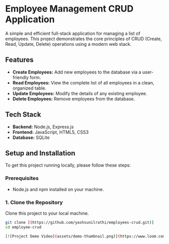 # Employee Management CRUD Application

A simple and efficient full-stack application for managing a list of employees. This project demonstrates the core principles of CRUD (Create, Read, Update, Delete) operations using a modern web stack.

## Features
* **Create Employees:** Add new employees to the database via a user-friendly form.
* **Read Employees:** View the complete list of all employees in a clean, organized table.
* **Update Employees:** Modify the details of any existing employee.
* **Delete Employees:** Remove employees from the database.

## Tech Stack
* **Backend:** Node.js, Express.js
* **Frontend:** JavaScript, HTML5, CSS3
* **Database:** SQLite

## Setup and Installation

To get this project running locally, please follow these steps:

### Prerequisites

* Node.js and npm installed on your machine.

### 1. Clone the Repository

Clone this project to your local machine.
```bash
git clone [(https://github.com/yashsunilrathi/employees-crud.git)]
cd employee-crud

[![Project Demo Video](assets/demo-thumbnail.png)](https://www.loom.com/share/531c2eb6755d47efae8bf0e397345e51?sid=ba30ac5b-0c35-40db-aab2-0d3c3cbd4d2d)
